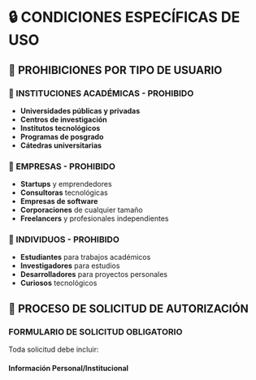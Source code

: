# 🔒 CONDICIONES ESPECÍFICAS DE USO

## 🎯 PROHIBICIONES POR TIPO DE USUARIO

### 🏫 INSTITUCIONES ACADÉMICAS - PROHIBIDO
- **Universidades públicas y privadas**
- **Centros de investigación**
- **Institutos tecnológicos**
- **Programas de posgrado**
- **Cátedras universitarias**

### 💼 EMPRESAS - PROHIBIDO
- **Startups** y emprendedores
- **Consultoras** tecnológicas
- **Empresas de software**
- **Corporaciones** de cualquier tamaño
- **Freelancers** y profesionales independientes

### 👥 INDIVIDUOS - PROHIBIDO
- **Estudiantes** para trabajos académicos
- **Investigadores** para estudios
- **Desarrolladores** para proyectos personales
- **Curiosos** tecnológicos

## 📝 PROCESO DE SOLICITUD DE AUTORIZACIÓN

### FORMULARIO DE SOLICITUD OBLIGATORIO

Toda solicitud debe incluir:

#### Información Personal/Institucional
